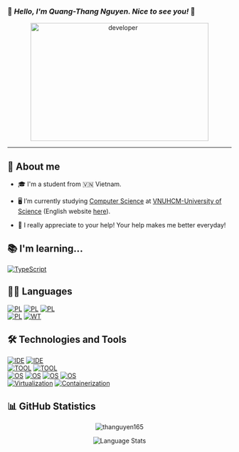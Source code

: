 ### 👋 *_Hello, I'm Quang-Thang Nguyen. Nice to see you!_* 👋

<div align="center">
  <img src="https://media.giphy.com/media/dWesBcTLavkZuG35MI/giphy.gif" alt="developer" width="400" height="265"/>
 </div>
 
---
## 🚀 About me

+ 🎓 I'm a student from 🇻🇳 Vietnam.

+ 🖥️ I’m currently studying [Computer Science](https://www.fit.hcmus.edu.vn/) at [VNUHCM-University of Science](https://hcmus.edu.vn/) (English website [here](https://en.hcmus.edu.vn/)).

+ 🤝 I really appreciate to your help! Your help makes me better everyday!

## 📚 I'm learning...

[![TypeScript](https://img.shields.io/badge/TypeScript-00599C?style=for-the-badge&logo=typescript&logoColor=white)](https://www.typescriptlang.org/)


## 👨‍💻 Languages

[![PL](https://img.shields.io/badge/Programming%20Language-C-blue?style=for-the-badge&logo=c%2B%2B&logoWidth=20&logoColor=white&labelColor=555555)](https://www.geeksforgeeks.org/c-programming-language/)
[![PL](https://img.shields.io/badge/Programming%20Language-C%2B%2B-blue?style=for-the-badge&logo=c%2B%2B&logoWidth=20&logoColor=white&labelColor=555555)](https://www.freecodecamp.org/news/the-c-plus-plus-programming-language/)
[![PL](https://img.shields.io/badge/Programming%20Language-Python-blue?style=for-the-badge&logo=python&logoWidth=20&logoColor=white&labelColor=555555)](https://www.python.org/) \
[![PL](https://img.shields.io/badge/Language-Latex-blue?style=for-the-badge&logo=latex&logoWidth=20&logoColor=white&labelColor=555555)](https://www.latex-project.org/)
[![WT](https://img.shields.io/badge/Language-Markdown-blue?style=for-the-badge&logo=markdown&logoWidth=20&logoColor=white&labelColor=555555)](https://www.markdownguide.org/)

## 🛠️ Technologies and Tools

[![IDE](https://img.shields.io/badge/IDE-Visual%20Studio%20Code-blue?style=for-the-badge&logo=visual-studio-code&logoWidth=20&logoColor=white&labelColor=555555)](https://code.visualstudio.com)
[![IDE](https://img.shields.io/badge/IDE-Vim-blue?style=for-the-badge&logo=vim&logoWidth=20&logoColor=white&labelColor=555555)](https://vim.org)\
[![TOOL](https://img.shields.io/badge/Tools%20--%20Version%20Control-Git%20SCM-blue?style=for-the-badge&logo=git&logoWidth=20&logoColor=white&labelColor=555555)](https://git-scm.com)
[![TOOL](https://img.shields.io/badge/Tools%20--%20Version%20Control-GitHub-blue?style=for-the-badge&logo=github&logoWidth=20&logoColor=white&labelColor=555555)](https://github.com/) \
[![OS](https://img.shields.io/badge/OS-Windows%2010-blue?style=for-the-badge&logo=windows10&logoWidth=20&logoColor=white&labelColor=555555)](https://www.microsoft.com/windows)
[![OS](https://img.shields.io/badge/OS-Windows%2011-blue?style=for-the-badge&logo=windows11&logoWidth=20&logoColor=white&labelColor=555555)](https://www.microsoft.com/windows)
[![OS](https://img.shields.io/badge/OS-Ubuntu-blue?style=for-the-badge&logo=ubuntu&logoWidth=20&logoColor=white&labelColor=555555)](https://ubuntu.com)
[![OS](https://img.shields.io/badge/OS-Kali-blue?style=for-the-badge&logo=kalilinux&logoWidth=20&logoColor=white&labelColor=555555)](https://www.kali.org/)\
[![Virtualization](https://img.shields.io/badge/Virtualization-Virtualbox-blue?style=for-the-badge&logo=virtualbox&logoWidth=20&logoColor=white&labelColor=555555)](https://www.virtualbox.org/)
[![Containerization](https://img.shields.io/badge/Containerization-Docker-blue?style=for-the-badge&logo=docker&logoWidth=20&logoColor=white&labelColor=555555)](https://www.docker.com/)

## 📊 GitHub Statistics

<p align="center"> <img src="https://github-readme-stats.vercel.app/api?username=nqthangcs&hide=issues,contribs&count_private=true&show_icons=true&theme=material-palenight" alt="thanguyen165" /> </p>
<!-- <p align="center"> <img src="https://github-readme-streak-stats.herokuapp.com?user=nqthangcs&theme=material-palenight" alt="GitHub Streak" /> </p> -->
<p align="center"> <img src="https://github-readme-stats.vercel.app/api/top-langs/?username=nqthangcs&layout=compact&theme=material-palenight&langs_count=10&card_width=445" alt="Language Stats" /> </p>

